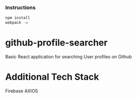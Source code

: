### Instructions

```bash
npm install
webpack -w
```
# github-profile-searcher
Basic React application for searching User profiles on Github

# Additional Tech Stack
Firebase
AXIOS
